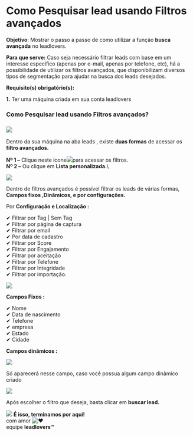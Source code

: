 # Como Pesquisar lead usando Filtros avançados

**Objetivo**:  Mostrar o passo a passo de como utilizar a função **busca avançada** no leadlovers.

**Para que serve:** Caso seja necessário filtrar leads com base em um interesse específico (apenas por e-mail, apenas por telefone, etc), há a possibilidade de utilizar os filtros avançados, que disponibilizam diversos tipos de segmentação para ajudar na busca dos leads desejados.

**Requisito(s) obrigatório(s):**&#x20;

**1.** Ter uma máquina criada em sua conta leadlovers

### Como Pesquisar lead usando Filtros avançados?

### [![](https://legado.leadlovers.site/wp-content/uploads/2020/09/como-pesquisar-lead-usando-filtros-avanados-\_-360042304413\_mceclip1.png)](http://legado.leadlovers.site/wp-content/uploads/2020/09/como-pesquisar-lead-usando-filtros-avanados-\_-360042304413\_mceclip1.png)

Dentro da sua máquina na aba leads , existe **duas formas** de acessar os **filtro avançados.**

**Nº 1 –** Clique neste ícone[![](https://legado.leadlovers.site/wp-content/uploads/2020/09/como-pesquisar-lead-usando-filtros-avanados-\_-360042304413\_mceclip2-e1597352136961.png)](https://legado.leadlovers.site/wp-content/uploads/sites/8/2020/08/como-pesquisar-lead-usando-filtros-avanados-\_-360042304413\_mceclip2.png)para acessar os filtros.\
**Nº 2 –** Ou clique em **Lista personalizada.**\


[![](https://legado.leadlovers.site/wp-content/uploads/2020/09/como-pesquisar-lead-usando-filtros-avanados-\_-360042304413\_mceclip4.png)](http://legado.leadlovers.site/wp-content/uploads/2020/09/como-pesquisar-lead-usando-filtros-avanados-\_-360042304413\_mceclip4.png)

Dentro de filtros avançados é possível filtrar os leads de várias formas, **Campos fixos ,Dinâmicos, e por configurações.**

Por **Configuração e Localização :**

✔ Filtrar por Tag | Sem Tag\
✔ Filtrar por página de captura\
✔ Filtrar por email\
✔ Por data de cadastro\
✔ Filtrar por Score\
✔ Filtrar por Engajamento\
✔ Filtrar por aceitação\
✔ Filtrar por Telefone\
✔ Filtrar por Integridade\
✔ Filtrar por importação.

[![](https://legado.leadlovers.site/wp-content/uploads/2020/09/como-pesquisar-lead-usando-filtros-avanados-\_-360042304413\_mceclip6.png)](http://legado.leadlovers.site/wp-content/uploads/2020/09/como-pesquisar-lead-usando-filtros-avanados-\_-360042304413\_mceclip6.png)

**Campos Fixos :**

✔ Nome\
✔ Data de nascimento\
✔ Telefone\
✔ empresa\
✔ Estado\
✔ Cidade

**Campos dinâmicos :**

[![](https://legado.leadlovers.site/wp-content/uploads/2020/09/como-pesquisar-lead-usando-filtros-avanados-\_-360042304413\_mceclip8.png)](http://legado.leadlovers.site/wp-content/uploads/2020/09/como-pesquisar-lead-usando-filtros-avanados-\_-360042304413\_mceclip8.png)

Só aparecerá nesse campo, caso você possua algum campo dinâmico criado

[![](https://legado.leadlovers.site/wp-content/uploads/2020/09/como-pesquisar-lead-usando-filtros-avanados-\_-360042304413\_mceclip9.png)](http://legado.leadlovers.site/wp-content/uploads/2020/09/como-pesquisar-lead-usando-filtros-avanados-\_-360042304413\_mceclip9.png)

Após escolher o filtro que deseja, basta clicar em **buscar lead.**

![](https://legado.leadlovers.site/wp-content/uploads/2020/09/1f3c1.svg) **É isso, terminamos por aqui!**\
com amor ![❤](https://legado.leadlovers.site/wp-content/uploads/2020/09/2764.svg)\
equipe **leadlovers™**
